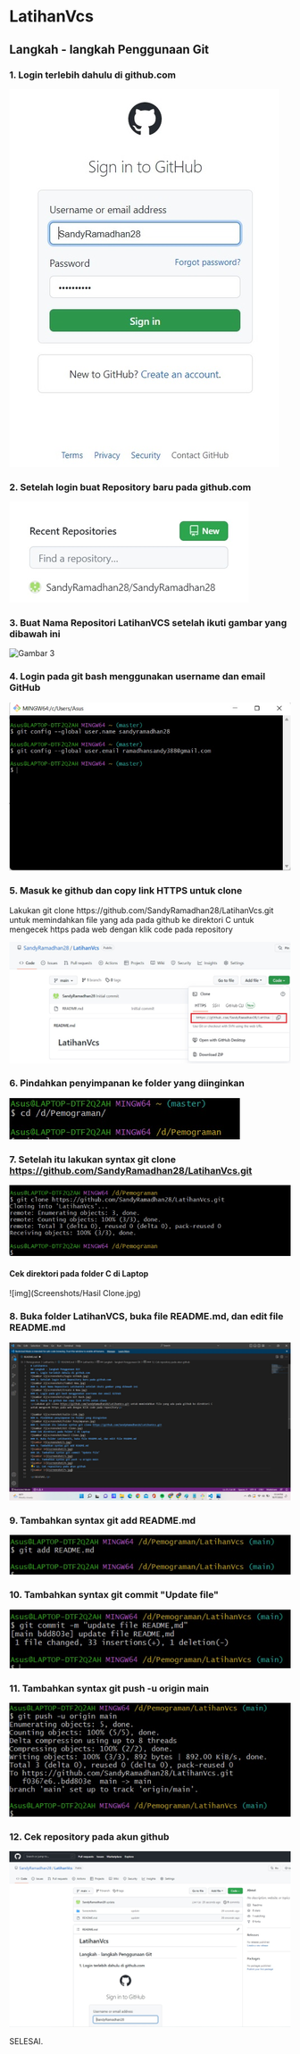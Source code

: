 # LatihanVcs
## Langkah - langkah Penggunaan Git
### 1. Login terlebih dahulu di github.com
![Gambar 1](Screenshots/LoginGitHub.jpg)
### 2. Setelah login buat Repository baru pada github.com
![Gambar 2](Screenshots/TombolNew.jpg)
### 3. Buat Nama Repositori LatihanVCS setelah ikuti gambar yang dibawah ini
![Gambar 3](Screenshot/CreateNew.jpg)
### 4. Login pada git bash menggunakan username dan email GitHub
![Gambar 4](Screenshots/LoginGitBash.jpg)
### 5. Masuk ke github dan copy link HTTPS untuk clone
<p>Lakukan git clone https://github.com/SandyRamadhan28/LatihanVcs.git untuk memindahkan file yang ada pada github ke direktori C
untuk mengecek https pada web dengan klik code pada repository<p>

![Gambar 5](Screenshots/SalinLink.jpg)
### 6. Pindahkan penyimpanan ke folder yang diinginkan
![Gambar 6](Screenshots/FolderPenyimpanan.jpg)
### 7. Setelah itu lakukan syntax git clone https://github.com/SandyRamadhan28/LatihanVcs.git
![img](Screenshots/GitClone.jpg)
#### Cek direktori pada folder C di Laptop
![img](Screenshots/Hasil Clone.jpg)
### 8. Buka folder LatihanVCS, buka file README.md, dan edit file README.md 
![Gambar 9](Screenshots/1.jpg)
### 9. Tambahkan syntax git add README.md
![Gambar 10](Screenshots/2.jpg)
### 10. Tambahkan syntax git commit "Update file"
![Gambar 11](Screenshots/3.jpg)
### 11. Tambahkan syntax git push -u origin main
![gambar 12](Screenshots/4.jpg)
### 12. Cek repository pada akun github
![Gambar 13](Screenshots/5.jpg)

<p>SELESAI.<p>